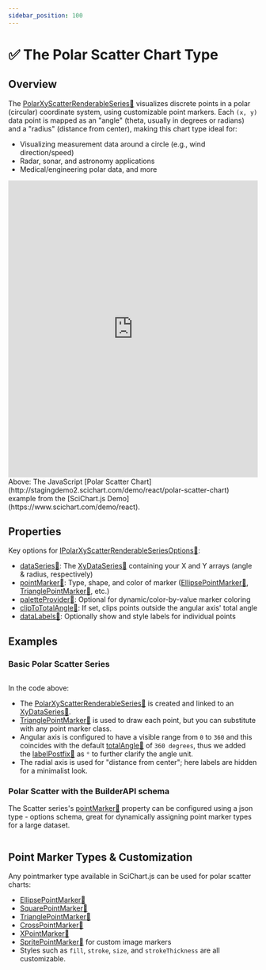 ```yaml
---
sidebar_position: 100
---
```


# ✅ The Polar Scatter Chart Type

## Overview

The [PolarXyScatterRenderableSeries:blue_book:](https://www.scichart.com/documentation/js/v4/typedoc/classes/polarxyscatterrenderableseries.html) visualizes discrete points in a polar (circular) coordinate system, using customizable point markers. Each `(x, y)` data point is mapped as an "angle" (theta, usually in degrees or radians) and a "radius" (distance from center), making this chart type ideal for:

- Visualizing measurement data around a circle (e.g., wind direction/speed)
- Radar, sonar, and astronomy applications
- Medical/engineering polar data, and more

<iframe src="http://stagingdemo2.scichart.com/demo/iframe/polar-scatter-chart" width="100%" height="600px" frameborder="0"></iframe>

<div style={{textAlign: "center"}}> 
Above: The JavaScript [Polar Scatter Chart](http://stagingdemo2.scichart.com/demo/react/polar-scatter-chart) example from the [SciChart.js Demo](https://www.scichart.com/demo/react).
</div>

## Properties

Key options for [IPolarXyScatterRenderableSeriesOptions:blue_book:](https://www.scichart.com/documentation/js/v4/typedoc/interfaces/ipolarxyscatterrenderableseriesoptions.html):

- [dataSeries:blue_book:](https://www.scichart.com/documentation/js/v4/typedoc/interfaces/ipolarxyscatterrenderableseriesoptions.html#dataseries): The [XyDataSeries:blue_book:](https://www.scichart.com/documentation/js/v4/typedoc/classes/xydataseries.html) containing your X and Y arrays (angle & radius, respectively)
- [pointMarker:blue_book:](https://www.scichart.com/documentation/js/v4/typedoc/interfaces/ipolarxyscatterrenderableseriesoptions.html#pointmarker): Type, shape, and color of marker ([EllipsePointMarker:blue_book:](https://www.scichart.com/documentation/js/v4/typedoc/classes/ellipsepointmarker.html), [TrianglePointMarker:blue_book:](https://www.scichart.com/documentation/js/v4/typedoc/classes/trianglepointmarker.html), etc.)
- [paletteProvider:blue_book:](https://www.scichart.com/documentation/js/v4/typedoc/interfaces/ipolarxyscatterrenderableseriesoptions.html#paletteprovider): Optional for dynamic/color-by-value marker coloring
- [clipToTotalAngle:blue_book:](https://www.scichart.com/documentation/js/v4/typedoc/classes/polarxyscatterrenderableseries.html#cliptototalangle): If set, clips points outside the angular axis' total angle
- [dataLabels:blue_book:](https://www.scichart.com/documentation/js/v4/typedoc/interfaces/ipolarxyscatterrenderableseriesoptions.html#datalabels): Optionally show and style labels for individual points

## Examples

### Basic Polar Scatter Series

```ts showLineNumbers {37,41,46-52} file=./Basic/demo.ts start=region_A_start end=region_A_end
```

<LiveDocSnippet name="./Basic/demo" />

In the code above:
- The [PolarXyScatterRenderableSeries:blue_book:](https://www.scichart.com/documentation/js/v4/typedoc/classes/polarxyscatterrenderableseries.html) is created and linked to an [XyDataSeries:blue_book:](https://www.scichart.com/documentation/js/v4/typedoc/classes/xydataseries.html).
- [TrianglePointMarker:blue_book:](https://www.scichart.com/documentation/js/v4/typedoc/classes/trianglepointmarker.html) is used to draw each point, but you can substitute with any point marker class.
- Angular axis is configured to have a visible range from `0` to `360` and this coincides with the default [totalAngle:blue_book:](https://www.scichart.com/documentation/js/v4/typedoc/classes/polarnumericaxis.html#totalangledegrees) of `360 degrees`, thus we added the [labelPostfix:blue_book:](https://www.scichart.com/documentation/js/v4/typedoc/classes/polarnumericaxis.html#labelpostfix) as `°` to further clarify the angle unit.
- The radial axis is used for "distance from center"; here labels are hidden for a minimalist look.

### Polar Scatter with the BuilderAPI schema

The Scatter series's [pointMarker:blue_book:](https://www.scichart.com/documentation/js/v4/typedoc/interfaces/ipolarxyscatterrenderableseriesoptions.html#pointmarker) property can be configured using a json type - options schema, great for dynamically assigning point marker types for a large dataset.

```ts showLineNumbers {7-13} file=./BuilderAPI/demo.ts start=region_A_start end=region_A_end
```

<LiveDocSnippet name="./BuilderAPI/demo" />

## Point Marker Types & Customization

Any pointmarker type available in SciChart.js can be used for polar scatter charts:
- [EllipsePointMarker:blue_book:](https://www.scichart.com/documentation/js/v4/typedoc/classes/ellipsepointmarker.html)
- [SquarePointMarker:blue_book:](https://www.scichart.com/documentation/js/v4/typedoc/classes/squarepointmarker.html)
- [TrianglePointMarker:blue_book:](https://www.scichart.com/documentation/js/v4/typedoc/classes/trianglepointmarker.html)
- [CrossPointMarker:blue_book:](https://www.scichart.com/documentation/js/v4/typedoc/classes/crosspointmarker.html)
- [XPointMarker:blue_book:](https://www.scichart.com/documentation/js/v4/typedoc/classes/xpointmarker.html)
- [SpritePointMarker:blue_book:](https://www.scichart.com/documentation/js/v4/typedoc/classes/spritepointmarker.html) for custom image markers
- Styles such as `fill`, `stroke`, `size`, and `strokeThickness` are all customizable.